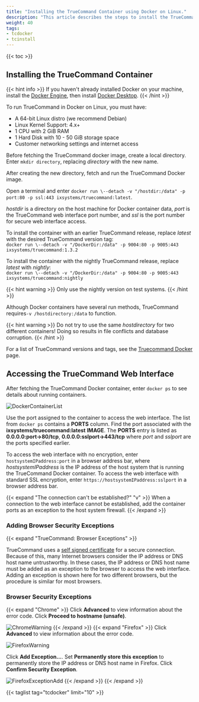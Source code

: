 ```yaml
---
title: "Installing the TrueCommand Container using Docker on Linux."
description: "This article describes the steps to install the TrueCommand container in Docker on Linux."
weight: 40
tags:
- tcdocker
- tcinstall
---
```

{{< toc >}}
## Installing the TrueCommand Container

{{< hint info >}}
If you haven't already installed Docker on your machine, install the [Docker Engine](https://docs.docker.com/engine/install/debian/), then install [Docker Desktop](https://docs.docker.com/desktop/linux/).
{{< /hint >}}

To run TrueCommand in Docker on Linux, you must have:

* A 64-bit Linux distro (we recommend Debian) 
* Linux Kernel Support: 4.x+
* 1 CPU with 2 GiB RAM
* 1 Hard Disk with 10 - 50 GiB storage space
* Customer networking settings and internet access

Before fetching the TrueCommand docker image, create a local directory.
Enter `mkdir directory`, replacing *directory* with the new name.

After creating the new directory, fetch and run the TrueCommand Docker image.

Open a terminal and enter `docker run \--detach -v "/hostdir:/data" -p port:80 -p ssl:443 ixsystems/truecommand:latest`.

*hostdir* is a directory on the host machine for Docker container data, *port* is the TrueCommand web interface port number, and *ssl* is the port number for secure web interface access.

To install the container with an earlier TrueCommand release, replace *latest* with the desired TrueCommand version tag:  
`docker run \--detach -v "/DockerDir:/data" -p 9004:80 -p 9005:443 ixsystems/truecommand:1.3.2`

To install the container with the nightly TrueCommand release, replace *latest* with *nightly*:  
`docker run \--detach -v "/DockerDir:/data" -p 9004:80 -p 9005:443 ixsystems/truecommand:nightly`

{{< hint warning >}}
Only use the nightly version on test systems.
{{< /hint >}}

Although Docker containers have several run methods, TrueCommand requires`-v /hostdirectory:/data` to function.

{{< hint warning >}}
Do not try to use the same *hostdirectory* for two different containers!
Doing so results in file conflicts and database corruption.
{{< /hint >}}

For a list of TrueCommand versions and tags, see the [Truecommand Docker](https://hub.docker.com/r/ixsystems/truecommand/tags) page.

## Accessing the TrueCommand Web Interface

After fetching the TrueCommand Docker container, enter `docker ps` to see details about running containers.

![DockerContainerList](/images/TrueCommand/DockerContainerList.png "Finding the TrueCommand Container")

Use the port assigned to the container to access the web interface.
The list from `docker ps` contains a **PORTS** column.
Find the port associated with the **ixsystems/truecommand:latest** **IMAGE**.
The **PORTS** entry is listed as **0.0.0.0:port->80/tcp**, **0.0.0.0:sslport->443/tcp** where *port* and *sslport* are the ports specified earlier.

To access the web interface with no encryption, enter `hostsystemIPaddress:port` in a browser address bar, where *hostsystemIPaddress* is the IP address of the host system that is running the TrueCommand Docker container.
To access the web interface with standard SSL encryption, enter `https://hostsystemIPaddress:sslport` in a browser address bar.

{{< expand "The connection can't be established?" "v" >}}
When a connection to the web interface cannot be established, add the container ports as an exception to the host system firewall.
{{< /expand >}}

### Adding Browser Security Exceptions
{{< expand "TrueCommand: Browser Exceptions" >}}

TrueCommand uses a [self signed certificate](https://tools.ietf.org/html/rfc8705) for a secure connection.
Because of this, many Internet browsers consider the IP address or DNS host name untrustworthy.
In these cases, the IP address or DNS host name must be added as an exception to the browser to access the web interface.
Adding an exception is shown here for two different browsers, but the procedure is similar for most browsers.

### Browser Security Exceptions
{{< expand "Chrome" >}}
Click **Advanced** to view information about the error code.
Click **Proceed to hostname (unsafe)**.

![ChromeWarning](/images/TrueCommand/2.0/ChromeWarning.png "Chrome Warning")
{{< /expand >}}
{{< expand "Firefox" >}}
Click **Advanced** to view information about the error code.

![FirefoxWarning](/images/TrueCommand/2.0/FirefoxWarning.png "Firefox Warning")

Click **Add Exception...**.
Set **Permanently store this exception** to permanently store the IP address or DNS host name in Firefox.
Click **Confirm Security Exception**.

![FirefoxExceptionAdd](/images/TrueCommand/2.0/FirefoxExceptionAdd.png "Adding a security exception")
{{< /expand >}}
{{< /expand >}}

{{< taglist tag="tcdocker" limit="10" >}}
